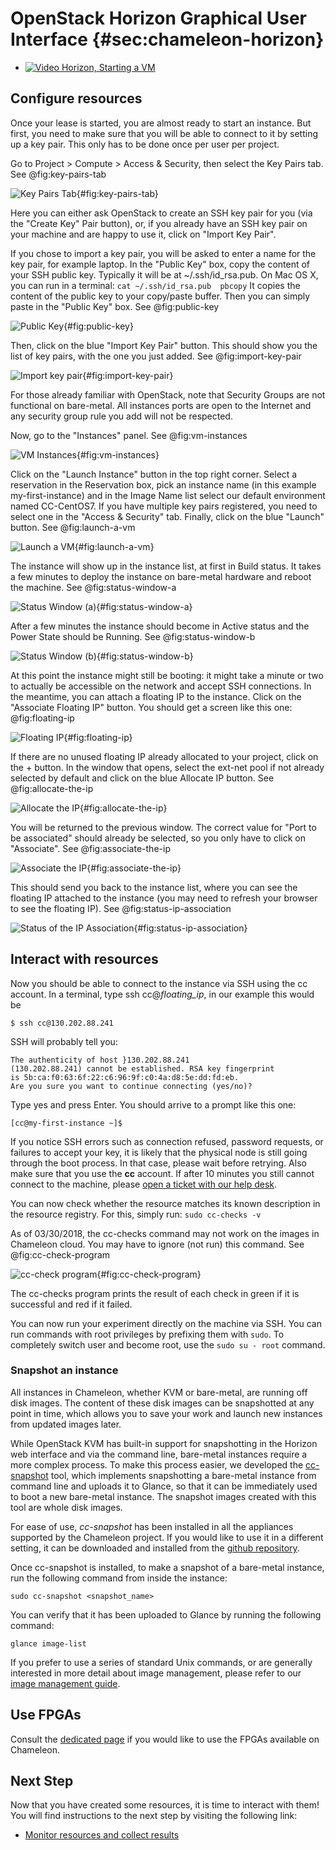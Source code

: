 # OpenStack Horizon Graphical User Interface {#sec:chameleon-horizon}

* [![Video](images/video.png) Horizon, Starting a VM](https://www.youtube.com/watch?v=ofAVUX1gvUg)


## Configure resources

Once your lease is started, you are almost ready to start an instance.
But first, you need to make sure that you will be able to connect to it
by setting up a key pair. This only has to be done once per user per
project.

Go to Project > Compute > Access & Security, then select the Key Pairs
tab. See @fig:key-pairs-tab

![Key Pairs Tab](images/Screen-Shot-2016-10-26-at-14-37-00.png){#fig:key-pairs-tab}

Here you can either ask OpenStack to create an SSH key pair for you (via
the "Create Key" Pair button), or, if you already have an SSH key pair
on your machine and are happy to use it, click on "Import Key Pair".

If you chose to import a key pair, you will be asked to enter a name for
the key pair, for example laptop. In the "Public Key" box, copy the
content of your SSH public key. Typically it will be at
~/.ssh/id_rsa.pub. On Mac OS X, you can run in a terminal:
 `cat ~/.ssh/id_rsa.pub  pbcopy`
It copies the content of the public key to your copy/paste buffer. Then
you can simply paste in the "Public Key" box. See @fig:public-key

![Public Key](images/Screen-Shot-2016-10-26-at-14-37-18.png){#fig:public-key}

Then, click on the blue "Import Key Pair" button. This should show you
the list of key pairs, with the one you just added. See @fig:import-key-pair

![Import key pair](images/Screen-Shot-2016-10-26-at-14-37-52.png){#fig:import-key-pair}

For those already familiar with OpenStack, note that Security Groups are
not functional on bare-metal. All instances ports are open to the
Internet and any security group rule you add will not be respected.

Now, go to the "Instances" panel. See @fig:vm-instances

![VM Instances](images/Screen-Shot-2016-10-26-at-14-39-56.png){#fig:vm-instances}

Click on the "Launch Instance" button in the top right corner. Select a
reservation in the Reservation box, pick an instance name (in this
example my-first-instance) and in the Image Name list select our default
environment named CC-CentOS7. If you have multiple key pairs registered,
you need to select one in the "Access & Security" tab. Finally, click on
the blue "Launch" button. See @fig:launch-a-vm

![Launch a VM](images/Screen-Shot-2016-10-26-at-14-41-08.png){#fig:launch-a-vm}

The instance will show up in the instance list, at first in Build
status. It takes a few minutes to deploy the instance on bare-metal
hardware and reboot the machine. See @fig:status-window-a

![Status Window (a)](images/Screen-Shot-2016-10-26-at-15-53-31.png){#fig:status-window-a}

After a few minutes the instance should become in Active status and the
Power State should be Running. See @fig:status-window-b

![Status Window (b)](images/Screen-Shot-2016-10-26-at-16-22-38.png){#fig:status-window-b}

At this point the instance might still be booting: it might take a
minute or two to actually be accessible on the network and accept SSH
connections. In the meantime, you can attach a floating IP to the
instance. Click on the "Associate Floating IP" button. You should get a
screen like this one: @fig:floating-ip

![Floating IP](images/Screen-Shot-2016-10-26-at-16-25-04.png){#fig:floating-ip}

If there are no unused floating IP already allocated to your project,
click on the + button. In the window that opens, select the ext-net pool
if not already selected by default and click on the blue Allocate IP
button. See @fig:allocate-the-ip

![Allocate the IP](images/Screen-Shot-2016-10-26-at-16-33-45-W05kOLQ.png){#fig:allocate-the-ip}

You will be returned to the previous window. The correct value for "Port
to be associated" should already be selected, so you only have to click
on "Associate". See @fig:associate-the-ip

![Associate the IP](images/Screen-Shot-2016-10-26-at-16-25-10.png){#fig:associate-the-ip}

This should send you back to the instance list, where you can see the
floating IP attached to the instance (you may need to refresh your
browser to see the floating IP). See @fig:status-ip-association

![Status of the IP Association](images/Screen-Shot-2016-10-26-at-16-26-54.png){#fig:status-ip-association}

## Interact with resources

Now you should be able to connect to the instance via SSH using the cc
account. In a terminal, type ssh cc@*floating_ip*, in our example
this would be

    $ ssh cc@130.202.88.241

SSH will probably tell you:

    The authenticity of host }130.202.88.241
    (130.202.88.241) cannot be established. RSA key fingerprint
    is 5b:ca:f0:63:6f:22:c6:96:9f:c0:4a:d8:5e:dd:fd:eb.
    Are you sure you want to continue connecting (yes/no)?

Type yes and press Enter. You should arrive to a prompt like this one:

`[cc@my-first-instance ~]$`

If you notice SSH errors such as connection refused, password requests,
or failures to accept your key, it is likely that the physical node is
still going through the boot process. In that case, please wait before
retrying. Also make sure that you use the **cc** account. If after 10
minutes you still cannot connect to the machine, please [open a ticket
with our help desk](https://www.chameleoncloud.org/user/help/).

You can now check whether the resource matches its known description in
the resource registry. For this, simply run: `sudo cc-checks -v`

As of 03/30/2018, the cc-checks command may not work on the images in
Chameleon cloud. You may have to ignore (not run) this command. See @fig:cc-check-program

![cc-check program](images/cc-checks.png){#fig:cc-check-program}

The cc-checks program prints the result of each check in green if it is
successful and red if it failed.

You can now run your experiment directly on the machine via SSH. You can
run commands with root privileges by prefixing them with `sudo`. To
completely switch user and become root, use
the `sudo su - root` command.

### Snapshot an instance

All instances in Chameleon, whether KVM or bare-metal, are running off
disk images. The content of these disk images can be snapshotted at any
point in time, which allows you to save your work and launch new
instances from updated images later.

While OpenStack KVM has built-in support for snapshotting in the Horizon
web interface and via the command line, bare-metal instances require a
more complex process. To make this process easier, we developed the
[cc-snapshot](https://github.com/ChameleonCloud/ChameleonSnapshotting)
tool, which implements snapshotting a bare-metal instance from command
line and uploads it to Glance, so that it can be immediately used to
boot a new bare-metal instance. The snapshot images created with this
tool are whole disk images.

For ease of use, *cc-snapshot* has been installed in all the appliances
supported by the Chameleon project. If you would like to use it in a
different setting, it can be downloaded and installed from the [github
repository](https://github.com/ChameleonCloud/ChameleonSnapshotting).

Once cc-snapshot is installed, to make a snapshot of a bare-metal
instance, run the following command from inside the instance:

`sudo cc-snapshot <snapshot_name>`

You can verify that it has been uploaded to Glance by running the
following command:

`glance image-list`

If you prefer to use a series of standard Unix commands, or are
generally interested in more detail about image management, please refer
to our [image management
guide](https://www.chameleoncloud.org/docs/user-guides/ironic/#snapshotting_an_instance).

## Use FPGAs

Consult the [dedicated
page](https://www.chameleoncloud.org/docs/bare-metal-user-guide/fpga/) if
you would like to use the FPGAs available on Chameleon.

## Next Step

Now that you have created some resources, it is time to interact with
them! You will find instructions to the next step by visiting the
following link:

-   [Monitor resources and collect
    results](https://www.chameleoncloud.org/monitor-and-collect/)
